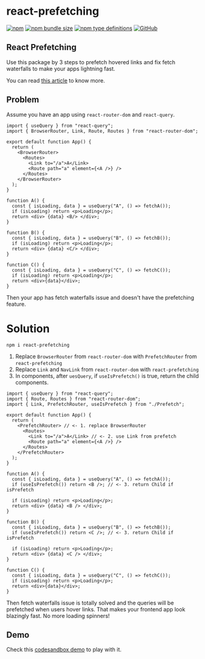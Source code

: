 # react-prefetching

[![npm](https://img.shields.io/npm/v/react-prefetching?style=flat-square)](https://www.npmjs.com/package/react-prefetching)
[![npm bundle size](https://img.shields.io/bundlephobia/minzip/react-prefetching?style=flat-square)](https://bundlephobia.com/result?p=react-prefetching)
[![npm type definitions](https://img.shields.io/npm/types/typescript?style=flat-square)](https://github.com/oney/react-prefetching/blob/master/src/index.tsx)
[![GitHub](https://img.shields.io/github/license/oney/react-prefetching?style=flat-square)](https://github.com/oney/react-prefetching/blob/master/LICENSE)

## React Prefetching

Use this package by 3 steps to prefetch hovered links and fix fetch waterfalls to make your apps lightning fast.

You can read [this article](https://medium.com/@anokyy/the-easiest-way-to-prefetch-links-and-fix-fetch-waterfalls-in-react-query-useswr-apollo-client-or-33ae59409bf4) to know more.

## Problem

Assume you have an app using `react-router-dom` and `react-query`.

```tsx
import { useQuery } from "react-query";
import { BrowserRouter, Link, Route, Routes } from "react-router-dom";

export default function App() {
  return (
    <BrowserRouter>
      <Routes>
        <Link to="/a">A</Link>
        <Route path="a" element={<A />} />
      </Routes>
    </BrowserRouter>
  );
}

function A() {
  const { isLoading, data } = useQuery("A", () => fetchA());
  if (isLoading) return <p>Loading</p>;
  return <div> {data} <B/> </div>;
}

function B() {
  const { isLoading, data } = useQuery("B", () => fetchB());
  if (isLoading) return <p>Loading</p>;
  return <div> {data} <C/> </div>;
}

function C() {
  const { isLoading, data } = useQuery("C", () => fetchC());
  if (isLoading) return <p>Loading</p>;
  return <div>{data}</div>;
}
```
Then your app has fetch waterfalls issue and doesn't have the prefetching feature.

# Solution

```
npm i react-prefetching
```

1. Replace `BrowserRouter` from `react-router-dom` with `PrefetchRouter` from `react-prefetching`
2. Replace `Link` and `NavLink` from `react-router-dom` with `react-prefetching`
3. In components, after `uesQuery`, if `useIsPrefetch()` is true, return the child components.

```tsx
import { useQuery } from "react-query";
import { Route, Routes } from "react-router-dom";
import { Link, PrefetchRouter, useIsPrefetch } from "./Prefetch";

export default function App() {
  return (
    <PrefetchRouter> // <- 1. replace BrowserRouter
      <Routes>
        <Link to="/a">A</Link> // <- 2. use Link from prefetch
        <Route path="a" element={<A />} />
      </Routes>
    </PrefetchRouter>
  );
}

function A() {
  const { isLoading, data } = useQuery("A", () => fetchA());
  if (useIsPrefetch()) return <B />; // <- 3. return Child if isPrefetch
  
  if (isLoading) return <p>Loading</p>;
  return <div> {data} <B /> </div>;
}

function B() {
  const { isLoading, data } = useQuery("B", () => fetchB());
  if (useIsPrefetch()) return <C />; // <- 3. return Child if isPrefetch

  if (isLoading) return <p>Loading</p>;
  return <div> {data} <C /> </div>;
}

function C() {
  const { isLoading, data } = useQuery("C", () => fetchC());
  if (isLoading) return <p>Loading</p>;
  return <div>{data}</div>;
}
```

Then fetch waterfalls issue is totally solved and the queries will be prefetched when users hover links. That makes your frontend app look blazingly fast. No more loading spinners!

## Demo

Check this [codesandbox demo](https://codesandbox.io/s/react-prefetching-4lu8fh?file=/src/Main.tsx:1402-1416) to play with it.